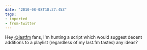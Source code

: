```yaml
---
date: "2010-08-08T18:37:45Z"
tags:
- imported
- from-twitter
---
```

Hey [@lastfm](/twitter/#/lastfm) fans, I'm hunting a script which would suggest decent additions to a playlist \(regardless of my last.fm tastes) any ideas?
